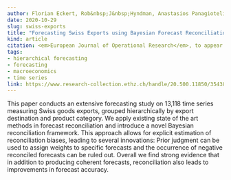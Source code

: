 ```yaml
---
author: Florian Eckert, Rob&nbsp;J&nbsp;Hyndman, Anastasios Panagiotelis
date: 2020-10-29
slug: swiss-exports
title: "Forecasting Swiss Exports using Bayesian Forecast Reconciliation"
kind: article
citation: <em>European Journal of Operational Research</em>, to appear
tags:
- hierarchical forecasting
- forecasting
- macroeconomics
- time series
link: https://www.research-collection.ethz.ch/handle/20.500.11850/354388
---
```


This paper conducts an extensive forecasting study on 13,118 time series measuring Swiss goods exports, grouped hierarchically by export destination and product category. We apply existing state of the art methods in forecast reconciliation and introduce a novel Bayesian reconciliation framework. This approach allows for explicit estimation of reconciliation biases, leading to several innovations: Prior judgment can be used to assign weights to specific forecasts and the occurrence of negative reconciled forecasts can be ruled out. Overall we find strong evidence that in addition to producing coherent forecasts, reconciliation also leads to improvements in forecast accuracy.
